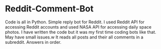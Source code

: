 # Reddit-Comment-Bot
Code is all in Python. Simple reply bot for Reddit.
I used Reddit API for accessing Reddit accounts and used NASA API for accessing daily space photos.
I have written the code but it was my first time coding bots like that. May have small issues.w
It reads all posts and their all comments in a subreddit. Answers in order.
